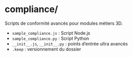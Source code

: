# compliance/

Scripts de conformité avancés pour modules métiers 3D.

- `sample_compliance.js` : Script Node.js
- `sample_compliance.py` : Script Python
- `__init__.js`, `__init__.py` : points d’entrée ultra avancés
- `.keep` : versionnement du dossier
